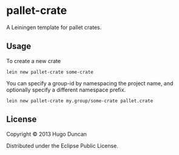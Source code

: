 # pallet-crate

A Leiningen template for pallet crates.

## Usage

To create a new crate

    lein new pallet-crate some-crate

You can specify a group-id by namespacing the project name, and optionally
specify a different namespace prefix.

    lein new pallet-crate my.group/some-crate pallet.crate

## License

Copyright © 2013 Hugo Duncan

Distributed under the Eclipse Public License.

